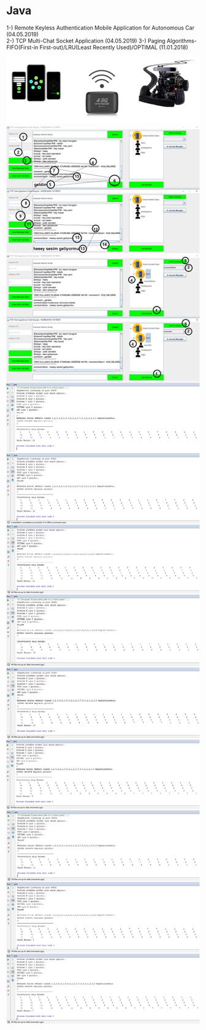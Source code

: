 # Java
1-) Remote Keyless Authentication Mobile Application for Autonomous Car (04.05.2019) <br>
2-) TCP Multi-Chat Socket Application (04.05.2019)
3-) Paging Algorithms-FIFO(First-in First-out)/LRU(Least Recently Used)/OPTIMAL (11.01.2018)<br>



<img src="https://raw.githubusercontent.com/KursatCAKAL/Java/master/Remote%20Keyless%20Authentication/RemoteKeyless%20Authentication%20Mini.png">

<img src="https://raw.githubusercontent.com/KursatCAKAL/Java/master/TCP%20Protocol%20-%20Multi%20Chat%20Application/Screenshots/hw6-5.png">
<img src="https://raw.githubusercontent.com/KursatCAKAL/Java/master/TCP%20Protocol%20-%20Multi%20Chat%20Application/Screenshots/hw6-6.png">

<img src="https://raw.githubusercontent.com/KursatCAKAL/Java/master/Java_Paging%20Algorithms/FIFO-3.png">
<img src="https://raw.githubusercontent.com/KursatCAKAL/Java/master/Java_Paging%20Algorithms/FIFO-4.png">
<img src="https://raw.githubusercontent.com/KursatCAKAL/Java/master/Java_Paging%20Algorithms/FIFO-5.png">

<img src="https://raw.githubusercontent.com/KursatCAKAL/Java/master/Java_Paging%20Algorithms/LRU-3.png">
<img src="https://raw.githubusercontent.com/KursatCAKAL/Java/master/Java_Paging%20Algorithms/LRU-4.png">
<img src="https://raw.githubusercontent.com/KursatCAKAL/Java/master/Java_Paging%20Algorithms/LRU-5.png">

<img src="https://raw.githubusercontent.com/KursatCAKAL/Java/master/Java_Paging%20Algorithms/OPTIMAL-3.png">
<img src="https://raw.githubusercontent.com/KursatCAKAL/Java/master/Java_Paging%20Algorithms/OPTIMAL-4.png">
<img src="https://raw.githubusercontent.com/KursatCAKAL/Java/master/Java_Paging%20Algorithms/OPTIMAL-5.png">
